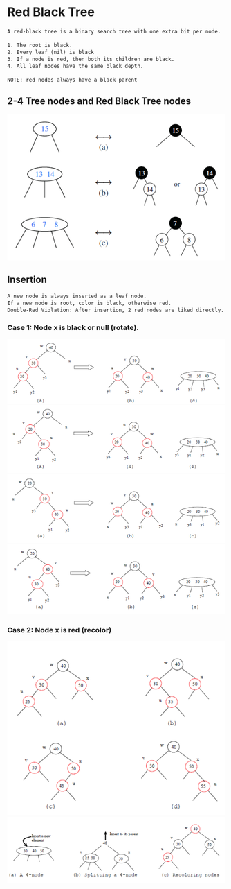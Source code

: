 # Red Black Tree

    A red-black tree is a binary search tree with one extra bit per node.
    
    1. The root is black.
    2. Every leaf (nil) is black
    3. If a node is red, then both its children are black.
    4. All leaf nodes have the same black depth.
    
    NOTE: red nodes always have a black parent 
    
## 2-4 Tree nodes and Red Black Tree nodes   
![RedBlackTreeNode](/images/RedBlackTreeNode.png)

## Insertion
    
    A new node is always inserted as a leaf node.
    If a new node is root, color is black, otherwise red.
    Double-Red Violation: After insertion, 2 red nodes are liked directly.

### Case 1: Node x is black or null (rotate).
![DoubleRedViolation](/images/RedBlackTreeDoubleRedViolation1-1.png)
![DoubleRedViolation](/images/RedBlackTreeDoubleRedViolation1-2.png)
![DoubleRedViolation](/images/RedBlackTreeDoubleRedViolation1-3.png)
![DoubleRedViolation](/images/RedBlackTreeDoubleRedViolation1-4.png)

### Case 2: Node x is red (recolor)
![DoubleRedViolation](/images/RedBlackTreeDoubleRedViolation2-1.png)
![DoubleRedViolation](/images/RedBlackTreeDoubleRedViolation2-2.png)